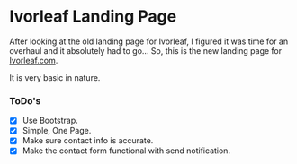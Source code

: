 # Ivorleaf Landing Page

After looking at the old landing page for Ivorleaf, I figured it was time for an overhaul and it absolutely had to go... So, this is the new landing page for [Ivorleaf.com](https://ivorleaf.com/).

It is very basic in nature.

### ToDo's
- [x] Use Bootstrap.
- [x] Simple, One Page.
- [x] Make sure contact info is accurate.
- [x] Make the contact form functional with send notification.
